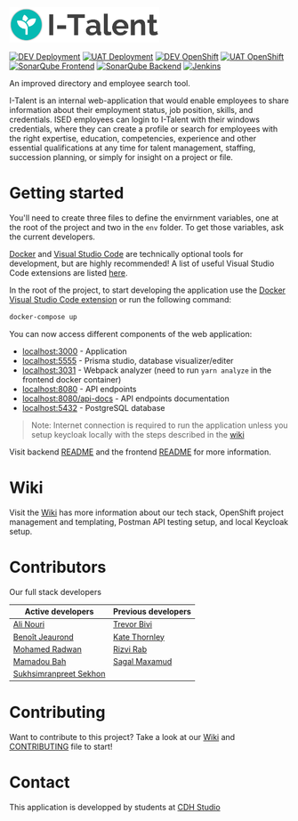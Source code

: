 <img src="services/frontend/src/assets/I-talent-logo-light.png" alt="I-Talent Logo" width="270" />

[![DEV Deployment](https://img.shields.io/badge/Application-DEV-green)](http://italent-development.apps.dev.openshift.ised-isde.canada.ca/)
[![UAT Deployment](https://img.shields.io/badge/Application-UAT-green)](http://italent-uat.apps.dev.openshift.ised-isde.canada.ca/)
[![DEV OpenShift](https://img.shields.io/badge/OpenShift%20Management-DEV-red?logo=red-hat-open-shift)](https://console.dev.openshift.ised-isde.canada.ca:8443/console/project/italent-development/overview)
[![UAT OpenShift](https://img.shields.io/badge/OpenShift%20Management-UAT-red?logo=red-hat-open-shift)](https://console.dev.openshift.ised-isde.canada.ca:8443/console/project/mytalent/overview)
[![SonarQube Frontend](https://img.shields.io/badge/SonarQube-Frontend-blue?logo=sonarqube&logoColor=white)](https://sonarqube-ised-ci.apps.dev.openshift.ised-isde.canada.ca/dashboard?id=ITalent-frontend)
[![SonarQube Backend](https://img.shields.io/badge/SonarQube-Backend-blue?logo=sonarqube&logoColor=white)](https://sonarqube-ised-ci.apps.dev.openshift.ised-isde.canada.ca/dashboard?id=ITalent-backend)
[![Jenkins](https://img.shields.io/badge/Jenkins-gray?logo=jenkins&logoColor=white)](https://cicd.ised-isde.canada.ca/job/DSD/job/I-Talent/job/I-Talent/)

An improved directory and employee search tool.

I-Talent is an internal web-application that would enable employees to share information about their employment status, job position, skills, and credentials. ISED employees can login to I-Talent with their windows credentials, where they can create a profile or search for employees with the right expertise, education, competencies, experience and other essential qualifications at any time for talent management, staffing, succession planning, or simply for insight on a project or file.

# Getting started

You'll need to create three files to define the envirnment variables, one at the root of the project and two in the `env` folder. To get those variables, ask the current developers. 

[Docker](https://www.docker.com/) and [Visual Studio Code](https://code.visualstudio.com/) are technically optional tools for development, but are highly recommended! A list of useful Visual Studio Code extensions are listed [here](https://github.com/CDH-Studio/I-Talent/wiki/Tech-stack#useful-visual-studio-code-extensions).

In the root of the project, to start developing the application use the [Docker Visual Studio Code extension](https://marketplace.visualstudio.com/items?itemName=ms-azuretools.vscode-docker) or run the following command:

```bash
docker-compose up
```

You can now access different components of the web application:

- [localhost:3000](http://localhost:3000) - Application
- [localhost:5555](http://localhost:5555) - Prisma studio, database visualizer/editer
- [localhost:3031](http://localhost:3031) - Webpack analyzer (need to run `yarn analyze` in the frontend docker container)
- [localhost:8080](http://localhost:8080) - API endpoints
- [localhost:8080/api-docs](http://localhost:8080/api-docs) - API endpoints documentation
- [localhost:5432](http://localhost:5432) - PostgreSQL database

> Note: Internet connection is required to run the application unless you setup keycloak locally with the steps described in the [wiki](https://github.com/CDH-Studio/I-Talent/wiki/Local-Keycloak-setup)

Visit backend [README](services/backend/README.md) and the frontend [README](services/frontend/README.md) for more information.

# Wiki

Visit the [Wiki](https://github.com/CDH-Studio/UpSkill/wiki) has more information about our tech stack, OpenShift project management and templating, Postman API testing setup, and local Keycloak setup.

# Contributors

Our full stack developers

| **Active developers** | **Previous developers** |
| --- | --- |
| [Ali Nouri](https://www.linkedin.com/in/a-nouri/) | [Trevor Bivi](https://www.linkedin.com/in/trevor-bivi-736181193/) |
| [Benoît Jeaurond](https://www.linkedin.com/in/benoit-jeaurond/) |  [Kate Thornley](https://www.linkedin.com/in/kate-a-w-thornley/) |
| [Mohamed Radwan](https://www.linkedin.com/in/mo-radwan/) | [Rizvi Rab](https://www.linkedin.com/in/rizvi-rab-370327160/) |
| [Mamadou Bah](https://www.linkedin.com/in/mamadou-bah-9962a711b/) | [Sagal Maxamud](https://www.linkedin.com/in/s-glmxmd/)
| [Sukhsimranpreet Sekhon](https://www.linkedin.com/in/sukhusekhon/)

# Contributing

Want to contribute to this project? Take a look at our [Wiki](https://github.com/CDH-Studio/UpSkill/wiki) and [CONTRIBUTING](CONTRIBUTING.md) file to start!

# Contact

This application is developped by students at [CDH Studio](https://cdhstudio.ca/)
